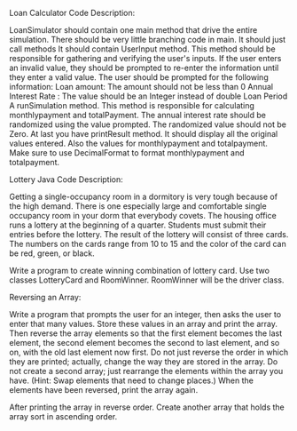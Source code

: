Loan Calculator Code Description:

LoanSimulator should contain one main method that drive the entire simulation. There should be very little branching code in main. It should just call methods
It should contain UserInput method.  This method should be responsible for gathering and verifying the user's inputs. If the user enters an invalid value, they should be prompted to re-enter the information until they enter a valid value. The user should be prompted for the following information:
Loan amount: The amount should not be less than 0
Annual Interest Rate : The value should be an Integer instead of double
Loan Period
A runSimulation method. This method is responsible for calculating monthlypayment and totalPayment. The annual interest rate should be randomized using the value prompted. The randomized value should not be Zero.
At last you have printResult method. It should display all the original values entered. Also the values for monthlypayment and totalpayment. Make sure to use DecimalFormat to format monthlypayment and totalpayment.


Lottery Java Code Description:

Getting a single-occupancy room in a dormitory is very tough because of the high demand. There is one especially large and comfortable single occupancy room in your dorm that everybody covets. The housing office runs a lottery at the beginning of a quarter. Students must submit their entries before the lottery. The result of the lottery will consist of three cards. The numbers on the cards range from 10 to 15 and the color of the card can be red, green, or black. 

Write a program to create winning combination of lottery card. Use two classes  LotteryCard and RoomWinner. RoomWinner will be the driver class.

Reversing an Array:

Write a program that prompts the user for an integer, then asks the user to enter that many values. Store these values in an array and print the array. Then reverse the array elements so that the first element becomes the last element, the second element becomes the second to last element, and so on, with the old last element now first. Do not just reverse the order in which they are printed; actually, change the way they are stored in the array. Do not create a second array; just rearrange the elements within the array you have. (Hint: Swap elements that need to change places.) When the elements have been reversed, print the array again. 

After printing the array in reverse order. Create another array that holds the array sort in ascending order.
